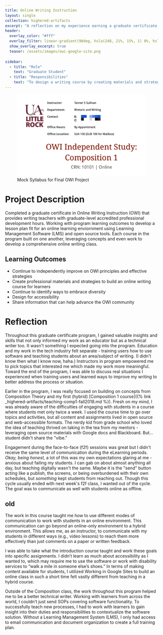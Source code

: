 ```yaml
---
title: Online Writing Instruction
layout: single
collection: highered-artifacts
excerpt: "A reflection on my experience earning a graduate certificate in Online Writing Instruction (OWI) at UALR."
header:
  overlay_color: "#fff"
  overlay_filter: linear-gradient(90deg, hsla(248, 21%, 15%, 1) 0%, hsla(250, 14%, 61%, 1) 100%); #dark silver gradient
  show_overlay_excerpt: true
  teaser: /assets/images/owi-google-site.png

sidebar:
  - title: "Role"
    text: "Graduate Student"
  - title: "Responsibilities"
    text: "To design a writing course by creating materials and strategies that foster a rich eLearning environment."
---
```


<figure>
  <img src="/assets/images/owi-syllabus-project.png" alt="Screenshot of Course Google Site">
  <figcaption>Mock Syllabus for Final OWI Project</figcaption>
</figure>

# Project Description

Completed a graduate certificate in Online Writing Instruction (OWI) that provides writing teachers with graduate-level accredited professional development hours. Working with program learning outcomes to develop a lesson plan fit for an online learning enviornment using Learning Management Software (LMS) and open source tools. Each course in the program built on one another, leveraging concepts and even work to develop a comprehensive online writing class.

## Learning Outcomes

- Continue to independently improve on OWI principles and effective strategies
- Create professional materials and strategies to build an online writing course for learners
- Continue to identify ways to embrace diversity
- Design for accessibility
- Share information that can help advance the OWI community


# Reflection

Throughout this graduate certificate program, I gained valuable insights and skills that not only informed my work as an educator but as a technical writer too. It wasn't something I expected going into the program. Education and my work in the tech industry felt separate - training users how to use software and teaching students about an area/subject of writing. (I didn't know then what I know now, haha.) Instructors in program empowered me to pick topics that interested me which made my work more meaningful. Toward the end of the program, I was able to discuss real situations I experienced when training users and learned ways to improve my writing to better address the process or situation.

Earlier in the program, I was really focused on building on concepts from Composition Theory and my first (hybrid) [Composition 1 course]({% link _highered-artifacts/teaching-comp1-fall2018.md %}). Fresh on my mind, I was already aware of the difficulties of engaging with students in a course where students met only twice a week. I used the course time to go over topics and activities, but all content and assignments lived in open source and web-accessible formats. The nerdy kid from grade school who loved the idea of teaching thrived on taking in the tea from my mentors - leveraging open source materials with Google docs and Blackboard. But... student didn't share the "vibe." 

Engagement during the face-to-face (f2f) sessions was great but I didn't receive the same level of communication during the eLearning periods. _Okay, being honest,_ a lot of this was my own expectations glaring at me - anxious about failing my students. I can gab on about almost anything all day, but teaching digitally wasn't the same. Maybe it is the "send" button acting like a publish, the screens, or being overburdened with their own schedules, but _something_ kept students from reaching out. Though this cycle usually ended with next week's f2f class, I wanted out of the cycle. The goal was to communicate as well with students online as offline. 


## old

The work in this course taught me how to use different modes of communication to work with students in an online environment. This communication can go beyond an online-only environment to a hybrid environment. This allows me, as an instructor, to communicate with my students in different ways (e.g., video lessons) to reach them more effectively than just comments on a paper or written feedback.

I was able to take what the introduction course taught and work these goals into specific assignments. I didn’t learn as much about accessibility as I wanted to, which may require me to use the software or work with disability services to “walk a mile in someone else’s shoes.” In terms of making content available for students, I utilized Working in Google Sites to build an online class in such a short time felt vastly different from teaching in a hybrid course.

Outside of the Composition class, the work throughout this program helped me to be a better technical writer. Working with learners from across the world, I couldn’t just send SOPs covering software functionality. To successfully teach new processes, I had to work with learners to gain insight into their duties and responsibilities to contextualize the software solution. Without a Learning Management System (LMS), I only had access to email communication and document organization to create a full training plan.
